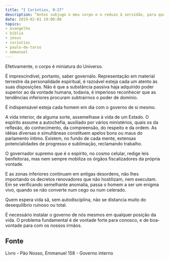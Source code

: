```yaml
---
title: "I Coríntios, 9:27"
description: “Antes subjugo o meu corpo e o reduzo à servidão, para que, pregando aos outros, eu mesmo não venha de algum modo a ficar reprovado.” - Paulo
date: 2019-02-01 19:00:00
topics: 
- evangelho
- biblia
- jesus
- corintios
- paulo-de-tarso
- emmanuel
---
```


Efetivamente, o corpo é miniatura do Universo.

É imprescindível, portanto, saber governá­lo. Representação em material
terrestre da personalidade espiritual, é razoável esteja cada um atento às suas
disposições. Não é que a substância passiva haja adquirido poder superior ao da
vontade humana, todavia, é imperioso reconhecer que as tendências inferiores
procuram subtrair­nos o poder de domínio.

É indispensável esteja cada homem em dia com o governo de si mesmo.

A vida interior, de alguma sorte, assemelha­se à vida de um Estado. O
espírito assume a auto­chefia, auxiliado por vários ministérios, quais os da reflexão,
do conhecimento, da compreensão, do respeito e da ordem. As idéias diversas e
simultâneas constituem apelos bons ou maus do parlamento íntimo. Existem, no
fundo de cada mente, extensas potencialidades de progresso e sublimação,
reclamando trabalho.

O governador supremo que é o espírito, no cosmo celular, redige leis
benfeitoras, mas nem sempre mobiliza os órgãos fiscalizadores da própria vontade.

E as zonas inferiores continuam em antigas desordens, não lhes importando os
decretos renovadores que não hostilizam, nem executam. Em se verificando
semelhante anomalia, passa o homem a ser um enigma vivo, quando se não converte
num cego ou num celerado.

Quem espera vida sã, sem autodisciplina, não se distancia muito do
desequilíbrio ruinoso ou total.

É necessário instalar o governo de nós mesmos em qualquer posição da
vida. O problema fundamental é de vontade forte para conosco, e de boa­vontade
para com os nossos irmãos.



## Fonte
Livro - Pão Nosso, Emmanuel
158 - Governo interno
